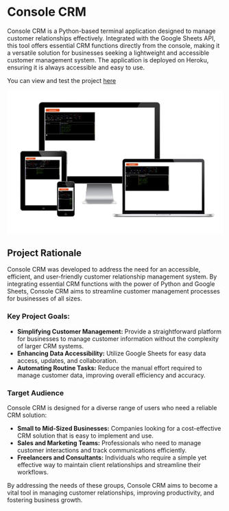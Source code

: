 # Console CRM

Console CRM is a Python-based terminal application designed to manage customer relationships effectively. Integrated with the Google Sheets API, this tool offers essential CRM functions directly from the console, making it a versatile solution for businesses seeking a lightweight and accessible customer management system. The application is deployed on Heroku, ensuring it is always accessible and easy to use.

You can view and test the project [here](https://console-crm-23bb748056f0.herokuapp.com/)

![ConsoleCRM Mockup](documentation/mockup.png)

## Project Rationale
Console CRM was developed to address the need for an accessible, efficient, and user-friendly customer relationship management system. By integrating essential CRM functions with the power of Python and Google Sheets, Console CRM aims to streamline customer management processes for businesses of all sizes.

### Key Project Goals:
-   **Simplifying Customer Management:** Provide a straightforward platform for businesses to manage customer information without the complexity of larger CRM systems.
-   **Enhancing Data Accessibility:** Utilize Google Sheets for easy data access, updates, and collaboration.
-   **Automating Routine Tasks:** Reduce the manual effort required to manage customer data, improving overall efficiency and accuracy.

### Target Audience
Console CRM is designed for a diverse range of users who need a reliable CRM solution:

-   **Small to Mid-Sized Businesses:** Companies looking for a cost-effective CRM solution that is easy to implement and use.
-   **Sales and Marketing Teams:** Professionals who need to manage customer interactions and track communications efficiently.
-   **Freelancers and Consultants:** Individuals who require a simple yet effective way to maintain client relationships and streamline their workflows.

By addressing the needs of these groups, Console CRM aims to become a vital tool in managing customer relationships, improving productivity, and fostering business growth.
